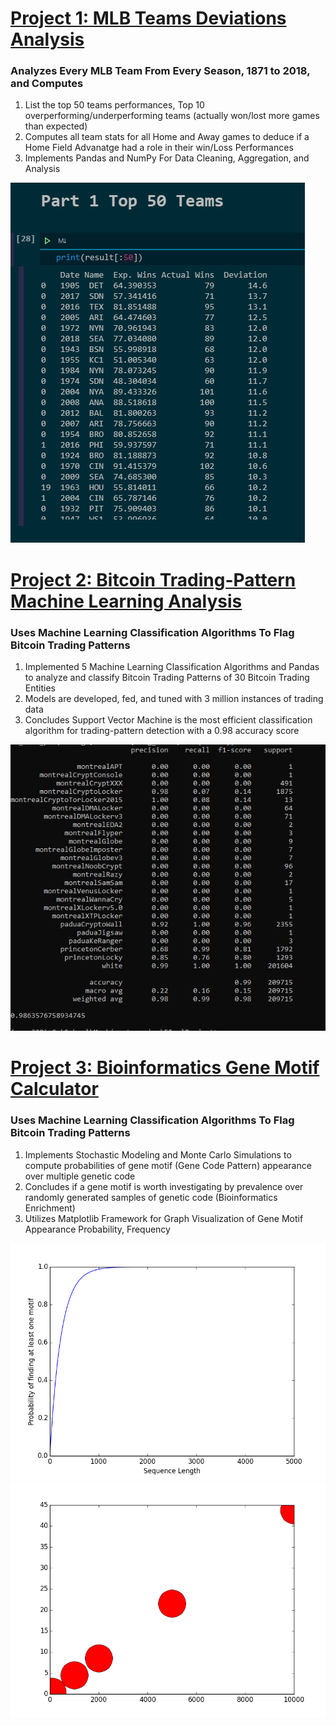  
# [Project 1: MLB Teams Deviations Analysis](https://github.com/YussofKazmi/MLB-Deviations-Project)

### Analyzes Every MLB Team From Every Season, 1871 to 2018, and Computes  
1. List the top 50 teams performances, Top 10 overperforming/underperforming teams (actually won/lost more games than expected)
2. Computes all team stats for all Home and Away games to deduce if a Home Field Advanatge had a role in their win/Loss Performances
3. Implements Pandas and NumPy For Data Cleaning, Aggregation, and Analysis

![](/images/MLBProject5Capture.PNG)

# [Project 2: Bitcoin Trading-Pattern Machine Learning Analysis](https://github.com/YussofKazmi/BitCoinTradingPatternsTestRepository)

### Uses Machine Learning Classification Algorithms To Flag Bitcoin Trading Patterns 
1. Implemented 5 Machine Learning Classification Algorithms and Pandas to analyze and classify Bitcoin Trading Patterns of 30 Bitcoin Trading Entities
2. Models are developed, fed, and tuned with 3 million instances of trading data
3. Concludes Support Vector Machine is the most efficient classification algorithm for trading-pattern detection with a 0.98 accuracy score

![](/images/Support_Vector_Machines_Screen.JPG)

# [Project 3: Bioinformatics Gene Motif Calculator](https://github.com/YussofKazmi/BitCoinTradingPatternsTestRepository)

### Uses Machine Learning Classification Algorithms To Flag Bitcoin Trading Patterns 
1. Implements Stochastic Modeling and Monte Carlo Simulations to compute probabilities of gene motif (Gene Code Pattern) appearance over multiple genetic code
2. Concludes if a gene motif is worth investigating by prevalence over randomly generated samples of genetic code (Bioinformatics Enrichment)
3. Utilizes Matplotlib Framework for Graph Visualization of Gene Motif Appearance Probability, Frequency

![](/images/motifCheckerphoto1.png)
![](/images/motifcheckerplot2.png)
